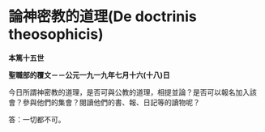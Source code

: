 # 論神密教的道理(De doctrinis theosophicis)


**本篤十五世**

**聖職部的覆文－－公元一九一九年七月十六(十八)日**





今日所謂神密教的道理，是否可與公教的道理，相提並論？是否可以報名加入該會？參與他們的集會？閱讀他們的書、報、日記等的讀物呢？

答：一切都不可。

